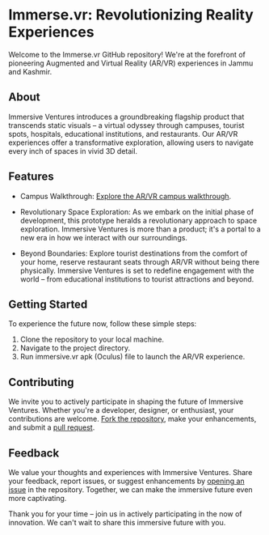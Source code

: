 # Immerse.vr: Revolutionizing Reality Experiences

Welcome to the Immerse.vr GitHub repository! We're at the forefront of pioneering Augmented and Virtual Reality (AR/VR) experiences in Jammu and Kashmir.

## About

Immersive Ventures introduces a groundbreaking flagship product that transcends static visuals – a virtual odyssey through campuses, tourist spots, hospitals, educational institutions, and restaurants. Our AR/VR experiences offer a transformative exploration, allowing users to navigate every inch of spaces in vivid 3D detail.

## Features

- Campus Walkthrough: [Explore the AR/VR campus walkthrough](#getting-started).

- Revolutionary Space Exploration: As we embark on the initial phase of development, this prototype heralds a revolutionary approach to space exploration. Immersive Ventures is more than a product; it's a portal to a new era in how we interact with our surroundings.

- Beyond Boundaries: Explore tourist destinations from the comfort of your home, reserve restaurant seats through AR/VR without being there physically. Immersive Ventures is set to redefine engagement with the world – from educational institutions to tourist attractions and beyond.

## Getting Started

To experience the future now, follow these simple steps:

1. Clone the repository to your local machine.
2. Navigate to the project directory.
3. Run   immersive.vr apk (Oculus) file to launch the AR/VR experience.

## Contributing

We invite you to actively participate in shaping the future of Immersive Ventures. Whether you're a developer, designer, or enthusiast, your contributions are welcome. [Fork the repository](https://github.com/KRISHBHADWAL/immersive.vr/fork), make your enhancements, and submit a [pull request](https://github.com/KRISHBHADWAL/immersive.vr/pulls).

## Feedback

We value your thoughts and experiences with Immersive Ventures. Share your feedback, report issues, or suggest enhancements by [opening an issue](https://github.com/KRISHBHADWAL/immersive.vr/issues) in the repository. Together, we can make the immersive future even more captivating.


Thank you for your time – join us in actively participating in the now of innovation. We can't wait to share this immersive future with you.
